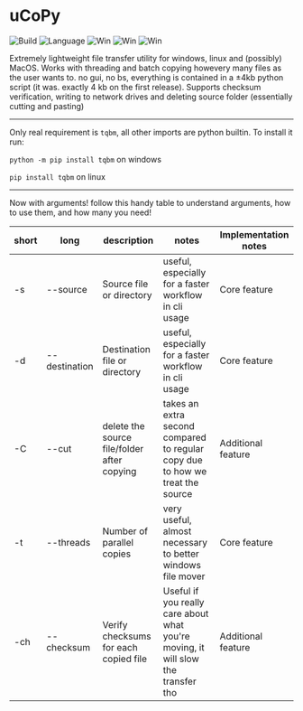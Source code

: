 # uCoPy
![Build](https://badgen.net/badge/Build/Passing/green?icon=bitcoin-lightning)   ![Language](https://badgen.net/badge/Language/Python/yellow?icon=pypi) ![Win](https://badgen.net/badge/Platform/Windows/cyan?icon=windows) ![Win](https://badgen.net/badge/Platform/MacOS/cyan?icon=apple) ![Win](https://badgen.net/badge/Platform/Linux/cyan)

Extremely lightweight file transfer utility for windows, linux and (possibly) MacOS. Works with threading and batch copying howevery many files as the user wants to. no gui, no bs, everything is contained in a ±4kb python script (it was. exactly 4 kb on the first release). Supports checksum verification, writing to network drives and deleting source folder (essentially cutting and pasting)

----
Only real requirement is `tqbm`, all other imports are python builtin. To install it run:

`python -m pip install tqbm` on windows

`pip install tqbm` on linux

----

Now with arguments! follow this handy table to understand arguments, how to use them, and how many you need!

| short | long          | description                                      | notes                                                                            | Implementation notes |
|-------|---------------|--------------------------------------------------|----------------------------------------------------------------------------------|----------------------|
| -s    | --source      | Source file or directory                         | useful, especially for a faster workflow in cli usage                            | Core feature         |
| -d    | --destination | Destination file or directory                    | useful, especially for a faster workflow in cli usage                            | Core feature         |
| -C    | --cut         | delete the source file/folder after copying      | takes an extra second compared to regular copy due to how we treat the source    | Additional feature   |
| -t    | --threads     | Number of parallel copies                        | very useful, almost necessary to better windows file mover                       | Core feature         |
| -ch   | --checksum    | Verify checksums for each copied file            | Useful if you really care about what you're moving, it will slow the transfer tho| Additional feature   |
